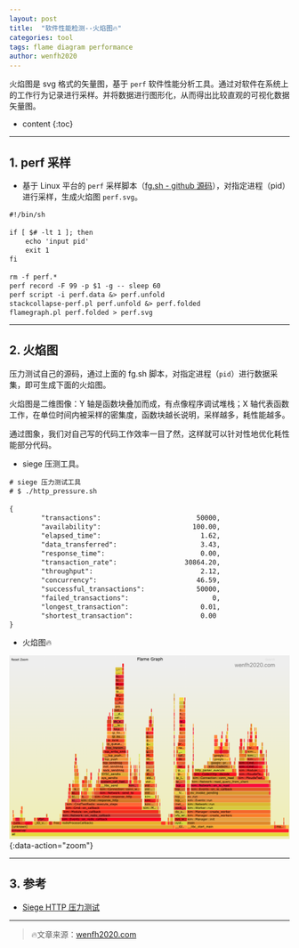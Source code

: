 ```yaml
---
layout: post
title:  "软件性能检测--火焰图🔥"
categories: tool
tags: flame diagram performance
author: wenfh2020
---
```


火焰图是 svg 格式的矢量图，基于 `perf` 软件性能分析工具。通过对软件在系统上的工作行为记录进行采样。并将数据进行图形化，从而得出比较直观的可视化数据矢量图。




* content
{:toc}

---

## 1. perf 采样

* 基于 Linux 平台的 `perf` 采样脚本（[fg.sh - github 源码](https://github.com/wenfh2020/shell/blob/master/fg.sh)），对指定进程（pid）进行采样，生成火焰图 `perf.svg`。

```shell
#!/bin/sh

if [ $# -lt 1 ]; then
    echo 'input pid'
    exit 1
fi

rm -f perf.*
perf record -F 99 -p $1 -g -- sleep 60
perf script -i perf.data &> perf.unfold
stackcollapse-perf.pl perf.unfold &> perf.folded
flamegraph.pl perf.folded > perf.svg
```

---

## 2. 火焰图

压力测试自己的源码，通过上面的 fg.sh 脚本，对指定进程（`pid`）进行数据采集，即可生成下面的火焰图。

火焰图是二维图像：Y 轴是函数块叠加而成，有点像程序调试堆栈；X 轴代表函数工作，在单位时间内被采样的密集度，函数块越长说明，采样越多，耗性能越多。

通过图象，我们对自己写的代码工作效率一目了然，这样就可以针对性地优化耗性能部分代码。

* siege 压测工具。

```shell
# siege 压力测试工具
# $ ./http_pressure.sh

{
        "transactions":                        50000,
        "availability":                       100.00,
        "elapsed_time":                         1.62,
        "data_transferred":                     3.43,
        "response_time":                        0.00,
        "transaction_rate":                 30864.20,
        "throughput":                           2.12,
        "concurrency":                         46.59,
        "successful_transactions":             50000,
        "failed_transactions":                     0,
        "longest_transaction":                  0.01,
        "shortest_transaction":                 0.00
}
```

* 火焰图🔥

![火焰图](/images/2020-07-30-19-33-44.png){:data-action="zoom"}

---

## 3. 参考

* [Siege HTTP 压力测试](https://wenfh2020.com/2018/05/02/siege-pressure/)

---

> 🔥文章来源：[wenfh2020.com](https://wenfh2020.com/2020/07/30/flame-diagram/)
